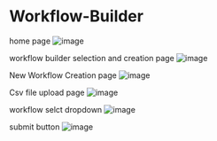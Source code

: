 ﻿# Workflow-Builder
 home page
![image](https://github.com/samyakvaidya10/workflow_builder/assets/99262565/d040f07b-b896-4383-b6ca-63ebfe610a4f)

workflow builder selection and creation page
![image](https://github.com/samyakvaidya10/workflow_builder/assets/99262565/30b6f1b3-1066-4fa2-a191-77433c2d1149)

New Workflow Creation page
![image](https://github.com/samyakvaidya10/workflow_builder/assets/99262565/eb2f594f-4712-40ed-99a9-13752c653cd1)

Csv file upload page
![image](https://github.com/samyakvaidya10/workflow_builder/assets/99262565/279d8873-ed04-4acb-805b-7f3d67e15d0c)

workflow selct dropdown
![image](https://github.com/samyakvaidya10/workflow_builder/assets/99262565/ef53d1da-43f4-47c8-ab53-a6866eeacecb)

submit button
![image](https://github.com/samyakvaidya10/workflow_builder/assets/99262565/2f8332d3-2dd5-4bc1-a518-3bc3cf5848be)







